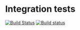 # Integration tests

[![Build Status](https://travis-ci.org/queryverse/QueryverseTests.svg?branch=master)](https://travis-ci.org/queryverse/QueryverseTests)
[![Build status](https://ci.appveyor.com/api/projects/status/lgng9k2symono5gb/branch/master?svg=true)](https://ci.appveyor.com/project/queryverse/queryversetests/branch/master)
